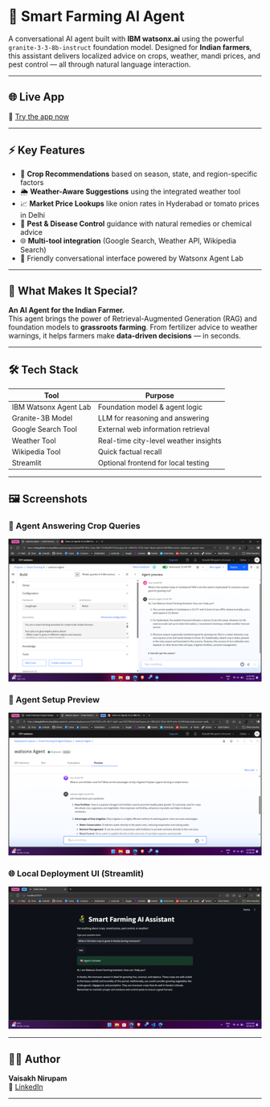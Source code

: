 # 🌾 Smart Farming AI Agent

A conversational AI agent built with **IBM watsonx.ai** using the powerful `granite-3-3-8b-instruct` foundation model. Designed for **Indian farmers**, this assistant delivers localized advice on crops, weather, mandi prices, and pest control — all through natural language interaction.

---

## 🌐 Live App

🔗 [Try the app now](https://chz-smart-farm.streamlit.app)

---

## ⚡ Key Features

- 🌱 **Crop Recommendations** based on season, state, and region-specific factors
- 🌦️ **Weather-Aware Suggestions** using the integrated weather tool
- 📈 **Market Price Lookups** like onion rates in Hyderabad or tomato prices in Delhi
- 🐛 **Pest & Disease Control** guidance with natural remedies or chemical advice
- 🌐 **Multi-tool integration** (Google Search, Weather API, Wikipedia Search)
- 💬 Friendly conversational interface powered by Watsonx Agent Lab

---

## 🌟 What Makes It Special?

**An AI Agent for the Indian Farmer.**  
This agent brings the power of Retrieval-Augmented Generation (RAG) and foundation models to **grassroots farming**. From fertilizer advice to weather warnings, it helps farmers make **data-driven decisions** — in seconds.

---

## 🛠️ Tech Stack

| Tool                  | Purpose                               |
| --------------------- | ------------------------------------- |
| IBM Watsonx Agent Lab | Foundation model & agent logic        |
| Granite-3B Model      | LLM for reasoning and answering       |
| Google Search Tool    | External web information retrieval    |
| Weather Tool          | Real-time city-level weather insights |
| Wikipedia Tool        | Quick factual recall                  |
| Streamlit             | Optional frontend for local testing   |

---

## 🖼️ Screenshots

### 🤖 Agent Answering Crop Queries

![Agent Test](screenshots/Test.png)

### 💬 Agent Setup Preview

![Agent Preview](screenshots/Preview.png)

### 🌐 Local Deployment UI (Streamlit)

![Agent App](screenshots/Smart_Farm_App.png)

---

## 👨‍💻 Author

**Vaisakh Nirupam**  
🔗 [LinkedIn](https://www.linkedin.com/in/vaisakh-nirupam)

---

